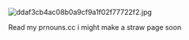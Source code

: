 ![ddaf3cb4ac08b0a9cf9a1f02f77722f2.jpg](https://github.com/user-attachments/assets/58e14037-3133-4cfa-ba07-98f2e32f8763)




Read my prnouns.cc i might make a straw page soon
